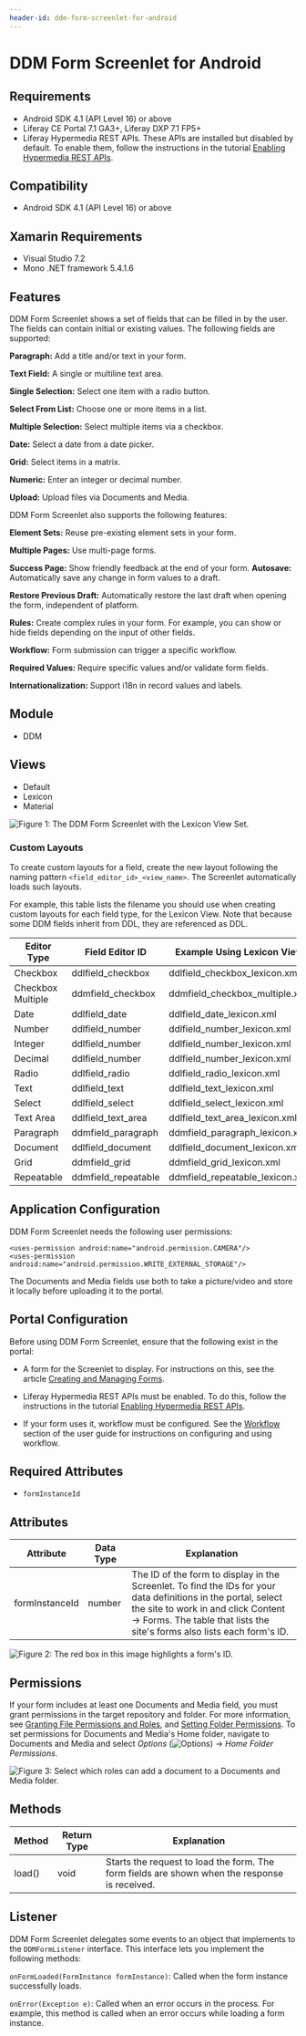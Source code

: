 ```yaml
---
header-id: ddm-form-screenlet-for-android
---
```


# DDM Form Screenlet for Android

## Requirements

-   Android SDK 4.1 (API Level 16) or above
-   Liferay CE Portal 7.1 GA3+, Liferay DXP 7.1 FP5+
-   Liferay Hypermedia REST APIs. These APIs are installed but disabled by 
    default. To enable them, follow the instructions in the tutorial 
    [Enabling Hypermedia REST APIs](/docs/7-1/tutorials/-/knowledge_base/t/enabling-hypermedia-rest-apis). 

## Compatibility

-   Android SDK 4.1 (API Level 16) or above

## Xamarin Requirements

-   Visual Studio 7.2
-   Mono .NET framework 5.4.1.6

## Features

DDM Form Screenlet shows a set of fields that can be filled in by the user. The 
fields can contain initial or existing values. The following fields are 
supported: 

**Paragraph:** Add a title and/or text in your form.

**Text Field:** A single or multiline text area.

**Single Selection:** Select one item with a radio button.

**Select From List:** Choose one or more items in a list.

**Multiple Selection:** Select multiple items via a checkbox.

**Date:** Select a date from a date picker.

**Grid:** Select items in a matrix.

**Numeric:** Enter an integer or decimal number.

**Upload:** Upload files via Documents and Media.

DDM Form Screenlet also supports the following features:

**Element Sets:** Reuse pre-existing element sets in your form. 

**Multiple Pages:** Use multi-page forms. 

**Success Page:** Show friendly feedback at the end of your form. 
**Autosave:** Automatically save any change in form values to a draft.

**Restore Previous Draft:** Automatically restore the last draft when 
opening the form, independent of platform.

**Rules:** Create complex rules in your form. For example, you can show or 
hide fields depending on the input of other fields.

**Workflow:** Form submission can trigger a specific workflow.

**Required Values:** Require specific values and/or validate form fields. 

**Internationalization:** Support i18n in record values and labels.

## Module

-   DDM

## Views

-   Default
-   Lexicon
-   Material

![Figure 1: The DDM Form Screenlet with the Lexicon View Set.](../../../images/screens-android-ddm-form-screenlet-lexicon-view.png)

### Custom Layouts

To create custom layouts for a field, create the new layout following the naming 
pattern `<field_editor_id>_<view_name>`. The Screenlet automatically loads such 
layouts. 

For example, this table lists the filename you should use when creating custom 
layouts for each field type, for the Lexicon View. Note that because some DDM 
fields inherit from DDL, they are referenced as DDL. 

<table class="table table-striped table-bordered">
<thead>
<tr>
<th>Editor Type</th>
<th>Field Editor ID</th>
<th>Example Using Lexicon View</th>
</tr>
</thead>
<tbody>
<tr>
<td>Checkbox</td>
<td>ddlfield_checkbox</td>
<td>ddlfield_checkbox_lexicon.xml</td>
</tr>
<tr>
<td>Checkbox Multiple</td>
<td>ddmfield_checkbox</td>
<td>ddmfield_checkbox_multiple.xml</td>
</tr>
<tr>
<td>Date</td>
<td>ddlfield_date</td>
<td>ddlfield_date_lexicon.xml</td>
</tr>
<tr>
<td>Number</td>
<td>ddlfield_number</td>
<td>ddlfield_number_lexicon.xml</td>
</tr>
<tr>
<td>Integer</td>
<td>ddlfield_number</td>
<td>ddlfield_number_lexicon.xml</td>
</tr>
<tr>
<td>Decimal</td>
<td>ddlfield_number</td>
<td>ddlfield_number_lexicon.xml</td>
</tr>
<tr>
<td>Radio</td>
<td>ddlfield_radio</td>
<td>ddlfield_radio_lexicon.xml</td>
</tr>
<tr>
<td>Text</td>
<td>ddlfield_text</td>
<td>ddlfield_text_lexicon.xml</td>
</tr>
<tr>
<td>Select</td>
<td>ddlfield_select</td>
<td>ddlfield_select_lexicon.xml</td>
</tr>
<tr>
<td>Text Area</td>
<td>ddlfield_text_area</td>
<td>ddlfield_text_area_lexicon.xml</td>
</tr>
<tr>
<td>Paragraph</td>
<td>ddmfield_paragraph</td>
<td>ddmfield_paragraph_lexicon.xml</td>
</tr>
<tr>
<td>Document</td>
<td>ddlfield_document</td>
<td>ddlfield_document_lexicon.xml</td>
</tr>
<tr>
<td>Grid</td>
<td>ddmfield_grid</td>
<td>ddmfield_grid_lexicon.xml</td>
</tr>
<tr>
<td>Repeatable</td>
<td>ddmfield_repeatable</td>
<td>ddmfield_repeatable_lexicon.xml</td>
</tr>
</tbody>
</table>

## Application Configuration

DDM Form Screenlet needs the following user permissions:

    <uses-permission android:name="android.permission.CAMERA"/>
    <uses-permission android:name="android.permission.WRITE_EXTERNAL_STORAGE"/>

The Documents and Media fields use both to take a picture/video and store it 
locally before uploading it to the portal. 

## Portal Configuration

Before using DDM Form Screenlet, ensure that the following exist in the portal: 

-   A form for the Screenlet to display. For instructions on this, see the 
    article 
    [Creating and Managing Forms](/docs/7-1/user/-/knowledge_base/u/creating-and-managing-forms). 

-   Liferay Hypermedia REST APIs must be enabled. To do this, follow the 
    instructions in the tutorial 
    [Enabling Hypermedia REST APIs](/docs/7-1/tutorials/-/knowledge_base/t/enabling-hypermedia-rest-apis). 

-   If your form uses it, workflow must be configured. See the 
    [Workflow](/docs/7-1/user/-/knowledge_base/u/workflow) 
    section of the user guide for instructions on configuring and using 
    workflow. 

## Required Attributes

-   `formInstanceId`

## Attributes

<table class="table table-striped table-bordered">
<thead>
<tr>
<th>Attribute</th>
<th>Data Type</th>
<th>Explanation</th>
</tr>
</thead>
<tbody>
<tr>
<td>formInstanceId</td>
<td>number</td>
<td>The ID of the form to display in the Screenlet. To find the IDs for your data definitions in the portal, select the site to work in and click Content &rarr; Forms. The table that lists the site's forms also lists each form's ID.</td>
</tr>
</tbody>
</table>

![Figure 2: The red box in this image highlights a form's ID.](../../../images/screens-portal-ddm-form-id.png)

## Permissions

If your form includes at least one Documents and Media field, you must grant 
permissions in the target repository and folder. For more information, see 
[Granting File Permissions and Roles](/docs/7-1/user/-/knowledge_base/u/adding-files-to-a-document-library#granting-file-permissions-and-roles), 
and 
[Setting Folder Permissions](/docs/7-1/user/-/knowledge_base/u/creating-folders#setting-folder-permissions).
To set permissions for Documents and Media's Home folder, navigate to Documents 
and Media and select 
*Options* 
(![Options](../../../images/icon-options.png)) 
&rarr; *Home Folder Permissions*. 

![Figure 3: Select which roles can add a document to a Documents and Media folder.](../../../images/screens-portal-permission-folder-add.png)

## Methods

<table class="table table-striped table-bordered">
<thead>
<tr>
<th>Method</th>
<th>Return Type</th>
<th>Explanation</th>
</tr>
</thead>
<tbody>
<tr>
<td>load()</td>
<td>void</td>
<td>Starts the request to load the form. The form fields are shown when the response is received.</td>
</tr>
</tbody>
</table>

## Listener

DDM Form Screenlet delegates some events to an object that implements to the 
`DDMFormListener` interface. This interface lets you implement the following 
methods:

`onFormLoaded(FormInstance formInstance)`: Called when the form instance 
successfully loads. 

`onError(Exception e)`: Called when an error occurs in the process. For 
example, this method is called when an error occurs while loading a form 
instance. 
